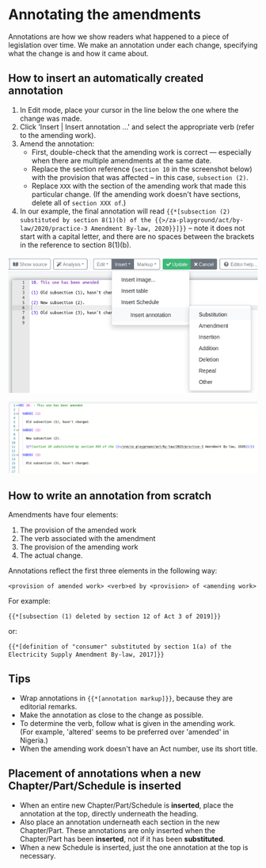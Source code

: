 # Annotating the amendments

Annotations are how we show readers what happened to a piece of legislation over time. We make an annotation under each change, specifying what the change is and how it came about.

## How to insert an automatically created annotation

1. In Edit mode, place your cursor in the line below the one where the change was made.
2. Click 'Insert | Insert annotation …' and select the appropriate verb (refer to the amending work).
3. Amend the annotation:
   * First, double-check that the amending work is correct — especially when there are multiple amendments at the same date.
   * Replace the section reference (`section 10` in the screenshot below) with the provision that was affected – in this case, `subsection (2)`.
   * Replace `XXX` with the section of the amending work that made this particular change. (If the amending work doesn't have sections, delete all of `section XXX of`.)
4. In our example, the final annotation will read `{{*[subsection (2) substituted by section 8(1)(b) of the {{>/za-playground/act/by-law/2020/practice-3 Amendment By-law, 2020}}]}}` – note it does not start with a capital letter, and there are no spaces between the brackets in the reference to section 8(1)(b).

![Inserting the annotation](<../../.gitbook/assets/image (78).png>)

![The automatically inserted annotation still needs to be edited](<../../.gitbook/assets/image (211) (2).png>)

## How to write an annotation from scratch

Amendments have four elements:

1. The provision of the amended work
2. The verb associated with the amendment
3. The provision of the amending work
4. The actual change.

Annotations reflect the first three elements in the following way:

```
<provision of amended work> <verb>ed by <provision> of <amending work>
```

For example:

```
{{*[subsection (1) deleted by section 12 of Act 3 of 2019]}}
```

or:

```
{{*[definition of "consumer" substituted by section 1(a) of the Electricity Supply Amendment By-law, 2017]}}
```

## Tips

* Wrap annotations in `{{*[annotation markup]}}`, because they are editorial remarks.
* Make the annotation as close to the change as possible.
* To determine the verb, follow what is given in the amending work. \
  (For example, 'altered' seems to be preferred over 'amended' in Nigeria.)
* When the amending work doesn't have an Act number, use its short title.

## Placement of annotations when a new Chapter/Part/Schedule is inserted

* When an entire new Chapter/Part/Schedule is **inserted**, place the annotation at the top, directly underneath the heading.
* Also place an annotation underneath each section in the new Chapter/Part. These annotations are only inserted when the Chapter/Part has been **inserted**, not if it has been **substituted**.
* When a new Schedule is inserted, just the one annotation at the top is necessary.
